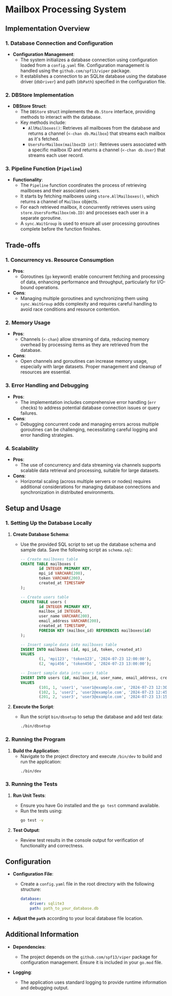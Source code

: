 # Mailbox Processing System

## Implementation Overview

### 1. Database Connection and Configuration

- **Configuration Management**:
	- The system initializes a database connection using configuration loaded from a `config.yaml` file. Configuration management is handled using the `github.com/spf13/viper` package.
	- It establishes a connection to an SQLite database using the database driver (`dbDriver`) and path (`dbPath`) specified in the configuration file.

### 2. DBStore Implementation

- **DBStore Struct**:
	- The `DBStore` struct implements the `db.Store` interface, providing methods to interact with the database.
	- Key methods include:
		- `AllMailboxes()`: Retrieves all mailboxes from the database and returns a channel (`<-chan db.Mailbox`) that streams each mailbox as it's fetched.
		- `UsersForMailbox(mailboxID int)`: Retrieves users associated with a specific mailbox ID and returns a channel (`<-chan db.User`) that streams each user record.

### 3. Pipeline Function (`Pipeline`)

- **Functionality**:
	- The `Pipeline` function coordinates the process of retrieving mailboxes and their associated users.
	- It starts by fetching mailboxes using `store.AllMailboxes()`, which returns a channel of `Mailbox` objects.
	- For each retrieved mailbox, it concurrently retrieves users using `store.UsersForMailbox(mb.ID)` and processes each user in a separate goroutine.
	- A `sync.WaitGroup` is used to ensure all user processing goroutines complete before the function finishes.

## Trade-offs

### 1. Concurrency vs. Resource Consumption

- **Pros**:
	- Goroutines (`go` keyword) enable concurrent fetching and processing of data, enhancing performance and throughput, particularly for I/O-bound operations.
- **Cons**:
	- Managing multiple goroutines and synchronizing them using `sync.WaitGroup` adds complexity and requires careful handling to avoid race conditions and resource contention.

### 2. Memory Usage

- **Pros**:
	- Channels (`<-chan`) allow streaming of data, reducing memory overhead by processing items as they are retrieved from the database.
- **Cons**:
	- Open channels and goroutines can increase memory usage, especially with large datasets. Proper management and cleanup of resources are essential.

### 3. Error Handling and Debugging

- **Pros**:
	- The implementation includes comprehensive error handling (`err` checks) to address potential database connection issues or query failures.
- **Cons**:
	- Debugging concurrent code and managing errors across multiple goroutines can be challenging, necessitating careful logging and error handling strategies.

### 4. Scalability

- **Pros**:
	- The use of concurrency and data streaming via channels supports scalable data retrieval and processing, suitable for large datasets.
- **Cons**:
	- Horizontal scaling (across multiple servers or nodes) requires additional considerations for managing database connections and synchronization in distributed environments.

## Setup and Usage

### 1. Setting Up the Database Locally

1. **Create Database Schema**:
	 - Use the provided SQL script to set up the database schema and sample data. Save the following script as `schema.sql`:

		 ```sql
		 -- Create mailboxes table
		 CREATE TABLE mailboxes (
				 id INTEGER PRIMARY KEY,
				 mpi_id VARCHAR(200),
				 token VARCHAR(200),
				 created_at TIMESTAMP
		 );

		 -- Create users table
		 CREATE TABLE users (
				 id INTEGER PRIMARY KEY,
				 mailbox_id INTEGER,
				 user_name VARCHAR(200),
				 email_address VARCHAR(200),
				 created_at TIMESTAMP,
				 FOREIGN KEY (mailbox_id) REFERENCES mailboxes(id)
		 );

		 -- Insert sample data into mailboxes table
		 INSERT INTO mailboxes (id, mpi_id, token, created_at)
		 VALUES
				 (1, 'mpi123', 'token123', '2024-07-23 12:00:00'),
				 (2, 'mpi456', 'token456', '2024-07-23 13:00:00');

		 -- Insert sample data into users table
		 INSERT INTO users (id, mailbox_id, user_name, email_address, created_at)
		 VALUES
				 (101, 1, 'user1', 'user1@example.com', '2024-07-23 12:30:00'),
				 (102, 1, 'user2', 'user2@example.com', '2024-07-23 12:45:00'),
				 (201, 2, 'user3', 'user3@example.com', '2024-07-23 13:15:00');
		 ```

2. **Execute the Script**:
	 - Run the script `bin/dbsetup` to setup the database and add test data:
		 ```sh
		./bin/dbsetup
		 ```

### 2. Running the Program

1. **Build the Application**:
	 - Navigate to the project directory and execute `/bin/dev`	to build and run
	 the application:
		 ```sh
		 ./bin/dev
		 ```

### 3. Running the Tests

1. **Run Unit Tests**:
	 - Ensure you have Go installed and the `go test` command available.
	 - Run the tests using:
		 ```sh
		 go test -v
		 ```

2. **Test Output**:
	 - Review test results in the console output for verification of functionality and correctness.

## Configuration

- **Configuration File**:
	- Create a `config.yaml` file in the root directory with the following structure:
		```yaml
		database:
			driver: sqlite3
			path: path_to_your_database.db
		```

- **Adjust the `path`** according to your local database file location.

## Additional Information

- **Dependencies**:
	- The project depends on the `github.com/spf13/viper` package for configuration management. Ensure it is included in your `go.mod` file.

- **Logging**:
	- The application uses standard logging to provide runtime information and debugging output.
